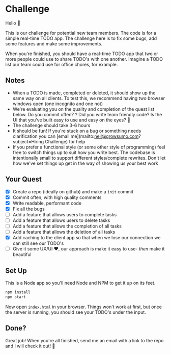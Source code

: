 # Challenge
Hello :wave:

This is our challenge for potential new team members. The code is for a simple real-time TODO app. The challenge here is to fix some bugs, add some features and make some improvements.

When you're finished, you should have a real-time TODO app that two or more people could use to share TODO's with one another. Imagine a TODO list our team could use for office chores, for example.

## Notes
- When a TODO is made, completed or deleted, it should show up the same way on all clients. To test this, we recommend having two browser windows open (one incognito and one not)
- We're evaluating you on the quality and completion of the quest list below. Do you commit often? ? Did you write team friendly code? Is the UI that
you've built easy to use and easy on the eyes? :eyes:
- The challenge should take 3-6 hours
- It should be fun! If you're stuck on a bug or something needs clarification you can [email me](mailto:neil@growsumo.com?subject=Hiring Challenge) for help
- If you prefer a functional style (or some other style of programming) feel free to switch things up to suit how you write best. The codebase is intentionally small to support different styles/complete rewrites. Don't let how we've set things up get in the way of showing us your best work

##  Your Quest
- [x] Create a repo (ideally on github) and make a `init` commit
- [x] Commit often, with high quality comments
- [x] Write readable, performant code
- [x] Fix all the bugs
- [ ] Add a feature that allows users to complete tasks
- [ ] Add a feature that allows users to delete tasks
- [ ] Add a feature that allows the completion of all tasks
- [ ] Add a feature that allows the deletion of all tasks
- [x] Add caching to the client app so that when we lose our connection we can still see our TODO's
- [ ] Give it some UX/UI :heart:, our approach is make it easy to use- _then_ make it beautiful

## Set Up
This is a Node app so you'll need Node and NPM to get it up on its feet.

```sh
npm install
npm start
```

Now open `index.html` in your browser. Things won't work at first, but once the server is running, you should see your TODO's under the input.

## Done?
Great job! When you're all finished, send me an email with a link to the repo and I will check it out! 🙌
